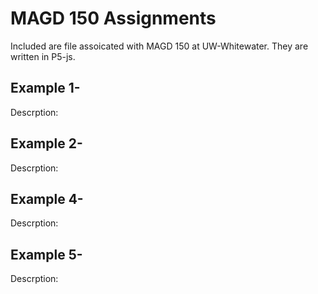 # MAGD 150 Assignments

Included are file assoicated with MAGD 150 at UW-Whitewater. They are written in P5-js.

## Example 1- 
Descrption:
[]()
## Example 2-
Descrption:
[]()
## Example 4-
Descrption:
[]()
## Example 5-
Descrption:
[]()
